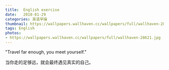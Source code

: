 ```yaml
---
title:  English exercise
date:   2018-01-29
categories: 英语早操
thumbnail: https://wallpapers.wallhaven.cc/wallpapers/full/wallhaven-28621.jpg
tags: English
photos:
- https://wallpapers.wallhaven.cc/wallpapers/full/wallhaven-28621.jpg
---
```


"Travel far enough, you meet yourself."
<p>当你走的足够远，就会最终遇见真实的自己。</p>

